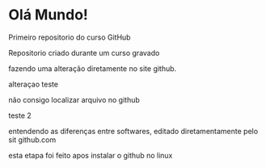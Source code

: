 # Olá Mundo!
 Primeiro repositorio do curso GitHub

 Repositorio criado durante um curso gravado
 
fazendo uma alteração diretamente no site github.

alteraçao teste

não consigo localizar arquivo no github

teste 2

entendendo as diferenças entre softwares, editado diretamentamente pelo sit github.com


esta etapa foi feito apos instalar o github no linux
